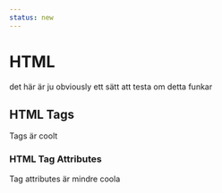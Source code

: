 ```yaml
---
status: new
---
```

# HTML

det här är ju obviously ett sätt att testa om detta funkar

## HTML Tags

Tags är coolt

### HTML Tag Attributes

Tag attributes är mindre coola